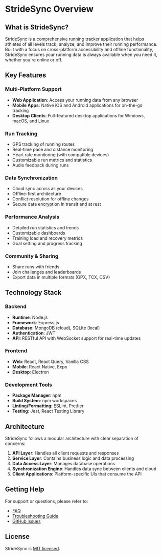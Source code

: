 # StrideSync Overview

## What is StrideSync?

StrideSync is a comprehensive running tracker application that helps athletes of all levels track, analyze, and improve their running performance. Built with a focus on cross-platform accessibility and offline functionality, StrideSync ensures your running data is always available when you need it, whether you're online or off.

## Key Features

### Multi-Platform Support
- **Web Application**: Access your running data from any browser
- **Mobile Apps**: Native iOS and Android applications for on-the-go tracking
- **Desktop Clients**: Full-featured desktop applications for Windows, macOS, and Linux

### Run Tracking
- GPS tracking of running routes
- Real-time pace and distance monitoring
- Heart rate monitoring (with compatible devices)
- Customizable run metrics and statistics
- Audio feedback during runs

### Data Synchronization
- Cloud sync across all your devices
- Offline-first architecture
- Conflict resolution for offline changes
- Secure data encryption in transit and at rest

### Performance Analysis
- Detailed run statistics and trends
- Customizable dashboards
- Training load and recovery metrics
- Goal setting and progress tracking

### Community & Sharing
- Share runs with friends
- Join challenges and leaderboards
- Export data in multiple formats (GPX, TCX, CSV)

## Technology Stack

### Backend
- **Runtime**: Node.js
- **Framework**: Express.js
- **Database**: MongoDB (cloud), SQLite (local)
- **Authentication**: JWT
- **API**: RESTful API with WebSocket support for real-time updates

### Frontend
- **Web**: React, React Query, Vanilla CSS
- **Mobile**: React Native, Expo
- **Desktop**: Electron

### Development Tools
- **Package Manager**: npm
- **Build System**: npm workspaces
- **Linting/Formatting**: ESLint, Prettier
- **Testing**: Jest, React Testing Library

## Architecture

StrideSync follows a modular architecture with clear separation of concerns:

1. **API Layer**: Handles all client requests and responses
2. **Service Layer**: Contains business logic and data processing
3. **Data Access Layer**: Manages database operations
4. **Synchronization Engine**: Handles data sync between clients and cloud
5. **Client Applications**: Platform-specific UIs that consume the API

## Getting Help

For support or questions, please refer to:
- [FAQ](../resources/faq.md)
- [Troubleshooting Guide](../resources/troubleshooting.md)
- [GitHub Issues](https://github.com/yourusername/stride-sync/issues)

## License

StrideSync is [MIT licensed](https://opensource.org/licenses/MIT).
